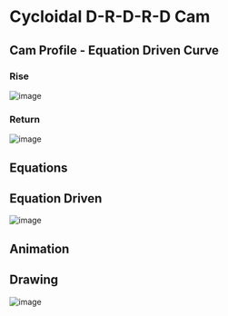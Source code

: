# Cycloidal D-R-D-R-D Cam

## Cam Profile - Equation Driven Curve
### Rise
![image](https://github.com/user-attachments/assets/fd340dc8-4d11-46fe-ba39-fc6819afafd4)


### Return
![image](https://github.com/user-attachments/assets/862c68f4-4685-4ecc-9707-07c171c6cd4e)

## Equations


## Equation Driven
![image](https://github.com/user-attachments/assets/539b08ed-7959-46c8-9f13-964b9b2d69e3)

## Animation

## Drawing
![image](https://github.com/user-attachments/assets/65212dc9-35ea-4f55-ad03-5878d5c1a7f6)
